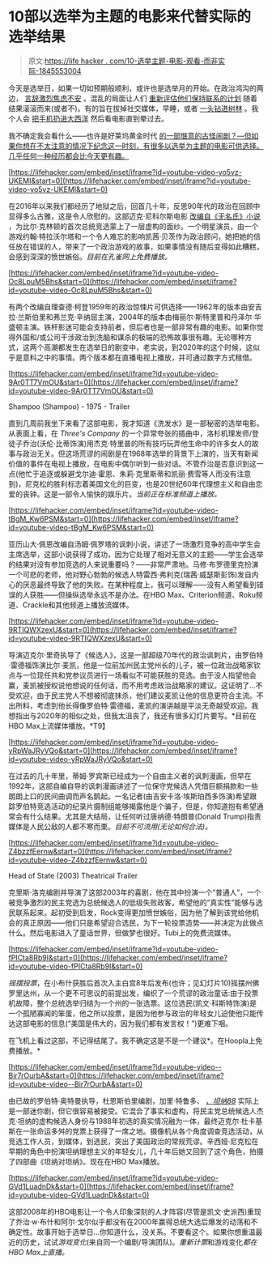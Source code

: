 # 10部以选举为主题的电影来代替实际的选举结果

> 原文:[https://life hacker . com/10-选举主题-电影-观看-而非实际-1845553004](https://lifehacker.com/10-election-themed-movies-to-watch-instead-of-the-actua-1845553004)

今天是选举日，如果一切如预期般顺利，或许也是选举月的开始。在政治鸿沟的两边， [言辞激烈](https://www.msn.com/en-in/money/topstories/us-presidential-polls-2020-with-election-day-looming-the-nations-divisions-play-out-in-the-streets/ar-BB1aBt4e)[焦虑不安](https://www.theatlantic.com/politics/archive/2020/11/how-trump-could-attempt-coup/616954/) 。混乱的局面让人们 [重新评估他们保持联系的计划](https://vitals.lifehacker.com/formulate-your-election-night-plan-now-1845551704?_ga=2.84772762.2088007616.1604325977-1566653369.1585083891) 随着结果滚滚而来(或者不)。有的旨在拔掉社交媒体，早睡，或者 [一头钻进树林](https://theslot.jezebel.com/into-the-woods-how-some-women-are-surviving-election-d-1845494512?utm_campaign=Jezebel&utm_content=1604327403&utm_medium=SocialMarketing&utm_source=twitter) 。我个人会 [把手机扔进大西洋](https://lifehacker.com/now-more-than-ever-you-need-to-put-down-your-phone-1845324789) 然后看电影直到晕过去。

我不确定我会看什么——也许是好莱坞黄金时代 [的一部惬意的古怪闹剧？—但如果你想在不太注意的情况下纪念这一时刻，有很多以选举为主题的电影可供选择。几乎任何一种经历都会比今天更有趣。](https://lifehacker.com/10-film-classics-that-will-make-you-love-black-white-1844688021)

 [https://lifehacker.com/embed/inset/iframe?id=youtube-video-yo5vz-UKEMI&start=0](https://lifehacker.com/embed/inset/iframe?id=youtube-video-yo5vz-UKEMI&start=0) 

在2016年以来我们都经历了地狱之后，回首几十年，反思90年代的政治在回顾中显得多么古雅，这是令人欣慰的。这部迈克·尼科尔斯电影 [改编自《无名氏》小说](https://en.wikipedia.org/wiki/Primary_Colors_(novel)) ，为比尔·克林顿的首次总统竞选蒙上了一层虚构的面纱。一个明星演员，由一个游戏约翰·特拉沃尔塔和一个令人难忘的影响凯茜·贝茨作为政治顾问，她把她的信任放在错误的人，带来了一个政治游戏的故事，如果事情没有随后变得如此糟糕，会感到深深的愤世嫉俗。*目前在孔雀网上免费播放。*

 [https://lifehacker.com/embed/inset/iframe?id=youtube-video-Oc8LpuM5Bhs&start=0](https://lifehacker.com/embed/inset/iframe?id=youtube-video-Oc8LpuM5Bhs&start=0) 

有两个改编自理查德·柯登1959年的政治惊悚片可供选择——1962年的版本由安吉拉·兰斯伯里和弗兰克·辛纳屈主演，2004年的版本由梅丽尔·斯特里普和丹泽尔·华盛顿主演。铁杆影迷可能会支持前者，但后者也是一部非常有趣的电影。如果你觉得外国和/或公司干涉政治到洗脑和谋杀的极端的恐怖故事很有趣。无论哪种方式，这两个高潮都发生在选举日的剧变中，老实说，到2020年的这个时候，这似乎是意料之中的事情。两个版本都在直播电视上播放，并可通过数字方式租借。

 [https://lifehacker.com/embed/inset/iframe?id=youtube-video-9Ar0TT7VmOU&start=0](https://lifehacker.com/embed/inset/iframe?id=youtube-video-9Ar0TT7VmOU&start=0)

<figcaption class="sc-1ptbguh-0 hxeMec caption">Shampoo (Shampoo) - 1975 - Trailer</figcaption> 

直到几周前我坐下来看了这部电影，我才知道《洗发水》是一部秘密的选举电影。从表面上看，在 *Three's Company* 的一个异常夸张的插曲中，洛杉机理发师/登徒子乔治(沃伦·比蒂饰演)用杰克·特里普的所有技巧玩弄他生命中的许多女人的故事与政治无关。但这场荒谬的闹剧是在1968年选举的背景下上演的，当天有新闻价值的事件在电视上播放，在电影中偶尔听到一些对话。不管乔治是否意识到这一点(他忙于追逐或躲避戈尔迪·霍恩、朱莉·克里斯蒂和凯丽·费雪等人而没有注意到)，尼克松的胜利标志着美国文化的巨变，也是20世纪60年代理想主义和自由恋爱的丧钟。这是一部令人愉快的娱乐片。*当前正在标准频道上播放。*

 [https://lifehacker.com/embed/inset/iframe?id=youtube-video-tBgM_Kw6PSM&start=0](https://lifehacker.com/embed/inset/iframe?id=youtube-video-tBgM_Kw6PSM&start=0) 

亚历山大·佩恩改编自汤姆·佩罗塔的讽刺小说，讲述了一场激烈竞争的高中学生会主席选举，这部小说获得了成功，因为它处理了相对无意义的主题——学生会选举的结果对没有参加竞选的人来说重要吗？——非常严肃地。马修·布罗德里克扮演一个可悲的老师，他对野心勃勃的候选人特雷西·弗利克(瑞茜·威瑟斯彭饰)发自内心的厌恶最终导致了他的失败。在某种程度上，我可以理解——没有人希望看到错误的人获胜——但操纵选举永远不是办法。在HBO Max、Criterion频道、Roku频道、Crackle和其他频道上播放流媒体。

 [https://lifehacker.com/embed/inset/iframe?id=youtube-video-9RTIQWXzexU&start=0](https://lifehacker.com/embed/inset/iframe?id=youtube-video-9RTIQWXzexU&start=0) 

导演迈克尔·里奇执导了《候选人》，这是一部超级70年代的政治讽刺片，由罗伯特·雷德福饰演比尔·麦凯，他是一位前加州民主党州长的儿子，被一位政治战略家钦点与一位现任共和党参议员进行一场看似不可能获胜的竞选。由于没人指望他会赢，麦凯被授权说他想说的任何话，而不用考虑政治战略家的建议。这证明了...不受欢迎，由于民主党人不想被彻底抹杀，他们建议麦凯让他的信息更符合主流。不出所料，考虑到他长得像罗伯特·雷德福，麦凯的演讲越是平淡无奇越受欢迎。我想指出与2020年的相似之处，但我太沮丧了，我还有很多幻灯片要写。*目前在HBO Max上流媒体播放。*T9】

 [https://lifehacker.com/embed/inset/iframe?id=youtube-video-yRpWaJRyVQo&start=0](https://lifehacker.com/embed/inset/iframe?id=youtube-video-yRpWaJRyVQo&start=0) 

在过去的几十年里，蒂姆·罗宾斯已经成为一个自由主义者的讽刺漫画，但早在1992年，这部自编自导的讽刺漫画讲述了一位保守党候选人凭借巨额捐款和一些朗朗上口的民间曲调而声名鹊起。一名记者(由吉安卡洛·埃斯珀西多饰演)希望跟踪罗伯特竞选活动的纪录片摄制组能够揭露他是个骗子，但是，你知道抱有希望通常会有什么结果。尤其是大结局，让任何听过唐纳德·特朗普(Donald Trump)指责媒体是人民公敌的人都不寒而栗。*目前不可流用(无论如何合法)。*

 [https://lifehacker.com/embed/inset/iframe?id=youtube-video-Z4bzzfEernw&start=0](https://lifehacker.com/embed/inset/iframe?id=youtube-video-Z4bzzfEernw&start=0)

<figcaption class="sc-1ptbguh-0 hxeMec caption">Head of State (2003) Theatrical Trailer</figcaption> 

克里斯·洛克编剧并导演了这部2003年的喜剧，他在其中扮演一个“普通人”，一个被竞争激烈的民主党选为总统候选人的低级失败政客，希望他的“真实性”能够与选民联系起来。起初受到启发，Rock变得更加愤世嫉俗，因为他了解到该党给他机会的真正原因——他们只是希望迎合选民，为下一轮投票造势——并决定为此做点什么。然后电影进入了童话世界，但做梦也很好。Tubi上的免费流媒体。

 [https://lifehacker.com/embed/inset/iframe?id=youtube-video-fPICta8Rb9I&start=0](https://lifehacker.com/embed/inset/iframe?id=youtube-video-fPICta8Rb9I&start=0) 

*摇摆投票*，在小布什获胜后首次入主白宫8年后发布(也许；见幻灯片10)摇摆州佛罗里达州，从一个更不可思议的前提出发，编织了一个荒谬的政治童话:由于投票机故障，整个总统选举归结为一个州的一张选票。这位选民(凯文·科斯特饰演)是一个孤陋寡闻的笨蛋，他之所以投票，是因为他参与政治的年轻女儿迫使他只能传达这部电影的信息(“美国是伟大的，因为我们都有发言权！”)更难下咽。

在飞机上看过这部，不记得结尾了。我不确定这是不是一个建议*。在Hoopla上免费播放。*

 [https://lifehacker.com/embed/inset/iframe?id=youtube-video--Bir7rOurbA&start=0](https://lifehacker.com/embed/inset/iframe?id=youtube-video--Bir7rOurbA&start=0) 

由已故的罗伯特·奥特曼执导，杜恩斯伯里编剧，加里·特鲁多、 [*、坦纳88*](https://en.wikipedia.org/wiki/Tanner_%2788) 实际上是一部迷你剧，但它很容易被接受。它混合了事实和虚构，将民主党总统候选人杰克·坦纳的虚构候选人身份与1988年初选的真实情况融为一体，最终迈克尔·杜卡基斯在一张命运多舛的党票上获得了一席之地。摄像机从各个角度调查竞选活动，从竞选工作人员，到媒体，到选民，突出了美国政治的常规荒谬。辛西娅·尼克松在早期的角色中扮演坦纳理想主义的年轻女儿，几十年后她又回到了这个角色，拍摄了四部曲《坦纳对坦纳》。现在在HBO Max播放。

 [https://lifehacker.com/embed/inset/iframe?id=youtube-video-GVd1LuadnDk&start=0](https://lifehacker.com/embed/inset/iframe?id=youtube-video-GVd1LuadnDk&start=0) 

这部2008年的HBO电影让一个令人印象深刻的人才阵容(尽管是凯文·史派西)重现了乔治·w·布什和阿尔·戈尔似乎都没有在2000年赢得总统大选后爆发的动荡和不确定性。故事开始于选举日...你知道什么，没关系。不要看这个。如果你想重温最近的历史，试试*游戏变化*(来自同一个编剧/导演团队)。*重新计票*和游戏变化*都在HBO Max上直播。*
